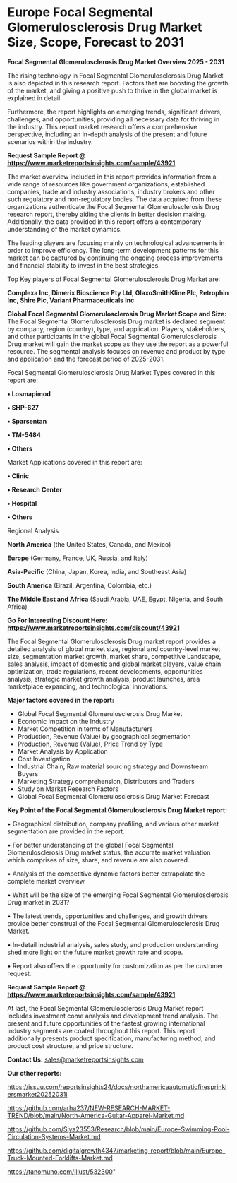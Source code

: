# Europe Focal Segmental Glomerulosclerosis Drug Market Size, Scope, Forecast to 2031

<Strong> Focal Segmental Glomerulosclerosis Drug Market Overview 2025 - 2031</strong>

The rising technology in Focal Segmental Glomerulosclerosis Drug Market is also depicted in this research report. Factors that are boosting the growth of the market, and giving a positive push to thrive in the global market is explained in detail.

Furthermore, the report highlights on emerging trends, significant drivers, challenges, and opportunities, providing all necessary data for thriving in the industry. This report market research offers a comprehensive perspective, including an in-depth analysis of the present and future scenarios within the industry.

<strong>Request Sample Report @ <a href=https://www.marketreportsinsights.com/sample/43921>https://www.marketreportsinsights.com/sample/43921</a></strong>

The market overview included in this report provides information from a wide range of resources like government organizations, established companies, trade and industry associations, industry brokers and other such regulatory and non-regulatory bodies. The data acquired from these organizations authenticate the Focal Segmental Glomerulosclerosis Drug research report, thereby aiding the clients in better decision making. Additionally, the data provided in this report offers a contemporary understanding of the market dynamics.

The leading players are focusing mainly on technological advancements in order to improve efficiency. The long-term development patterns for this market can be captured by continuing the ongoing process improvements and financial stability to invest in the best strategies.

Top Key players of Focal Segmental Glomerulosclerosis Drug Market are:

<strong>Complexa Inc, Dimerix Bioscience Pty Ltd, GlaxoSmithKline Plc, Retrophin Inc, Shire Plc, Variant Pharmaceuticals Inc</strong>

<strong><b>Global Focal Segmental Glomerulosclerosis Drug Market Scope and Size:</b></strong>
The Focal Segmental Glomerulosclerosis Drug market is declared segment by company, region (country), type, and application. Players, stakeholders, and other participants in the global Focal Segmental Glomerulosclerosis Drug market will gain the market scope as they use the report as a powerful resource. The segmental analysis focuses on revenue and product by type and application and the forecast period of 2025-2031.

Focal Segmental Glomerulosclerosis Drug Market Types covered in this report are:

<strong>•  Losmapimod

•  SHP-627

•  Sparsentan

•  TM-5484

•  Others</strong>

Market Applications covered in this report are:

<strong>•  Clinic

•  Research Center

•  Hospital

•  Others</strong> 

Regional Analysis

<strong>North America</strong> (the United States, Canada, and Mexico)

<strong>Europe</strong> (Germany, France, UK, Russia, and Italy)

<strong>Asia-Pacific</strong> (China, Japan, Korea, India, and Southeast Asia)

<strong>South America</strong> (Brazil, Argentina, Colombia, etc.)

<strong>The Middle East and Africa</strong> (Saudi Arabia, UAE, Egypt, Nigeria, and South Africa)

<strong>Go For Interesting Discount Here: <a href=https://www.marketreportsinsights.com/discount/43921>https://www.marketreportsinsights.com/discount/43921</a></strong>

The Focal Segmental Glomerulosclerosis Drug market report provides a detailed analysis of global market size, regional and country-level market size, segmentation market growth, market share, competitive Landscape, sales analysis, impact of domestic and global market players, value chain optimization, trade regulations, recent developments, opportunities analysis, strategic market growth analysis, product launches, area marketplace expanding, and technological innovations.

<strong><b>Major factors covered in the report:</b></strong>
<ul>
  <li>Global Focal Segmental Glomerulosclerosis Drug Market </li>
  <li>Economic Impact on the Industry</li>
  <li>Market Competition in terms of Manufacturers</li>
  <li>Production, Revenue (Value) by geographical segmentation</li>
  <li>Production, Revenue (Value), Price Trend by Type</li>
  <li>Market Analysis by Application</li>
  <li>Cost Investigation</li>
  <li>Industrial Chain, Raw material sourcing strategy and Downstream Buyers</li>
  <li>Marketing Strategy comprehension, Distributors and Traders</li>
  <li>Study on Market Research Factors</li>
  <li>Global Focal Segmental Glomerulosclerosis Drug Market Forecast</li>
</ul>

<strong><b>Key Point of the Focal Segmental Glomerulosclerosis Drug Market report:</b></strong>

• Geographical distribution, company profiling, and various other market segmentation are provided in the report.

• For better understanding of the global Focal Segmental Glomerulosclerosis Drug market status, the accurate market valuation which comprises of size, share, and revenue are also covered.

• Analysis of the competitive dynamic factors better extrapolate the complete market overview

• What will be the size of the emerging Focal Segmental Glomerulosclerosis Drug market in 2031?

• The latest trends, opportunities and challenges, and growth drivers provide better construal of the Focal Segmental Glomerulosclerosis Drug Market.

• In-detail industrial analysis, sales study, and production understanding shed more light on the future market growth rate and scope.

• Report also offers the opportunity for customization as per the customer request.

<strong>Request Sample Report @ <a href=https://www.marketreportsinsights.com/sample/43921>https://www.marketreportsinsights.com/sample/43921</a></strong>

At last, the Focal Segmental Glomerulosclerosis Drug Market report includes investment come analysis and development trend analysis. The present and future opportunities of the fastest growing international industry segments are coated throughout this report. This report additionally presents product specification, manufacturing method, and product cost structure, and price structure.

<strong>Contact Us:</strong>
sales@marketreportsinsights.com

<strong>Our other reports:</strong>

<a href=https://issuu.com/reportsinsights24/docs/northamericaautomaticfiresprinklersmarket20252031i>https://issuu.com/reportsinsights24/docs/northamericaautomaticfiresprinklersmarket20252031i</a>

<a href=https://github.com/arha237/NEW-RESEARCH-MARKET-TREND/blob/main/North-America-Guitar-Apparel-Market.md>https://github.com/arha237/NEW-RESEARCH-MARKET-TREND/blob/main/North-America-Guitar-Apparel-Market.md</a>

<a href=https://github.com/Siya23553/Research/blob/main/Europe-Swimming-Pool-Circulation-Systems-Market.md>https://github.com/Siya23553/Research/blob/main/Europe-Swimming-Pool-Circulation-Systems-Market.md</a>

<a href=https://github.com/digitalgrowth4347/marketing-report/blob/main/Europe-Truck-Mounted-Forklifts-Market.md>https://github.com/digitalgrowth4347/marketing-report/blob/main/Europe-Truck-Mounted-Forklifts-Market.md</a>

<a href=https://tanomuno.com/illust/532300>https://tanomuno.com/illust/532300</a>"
